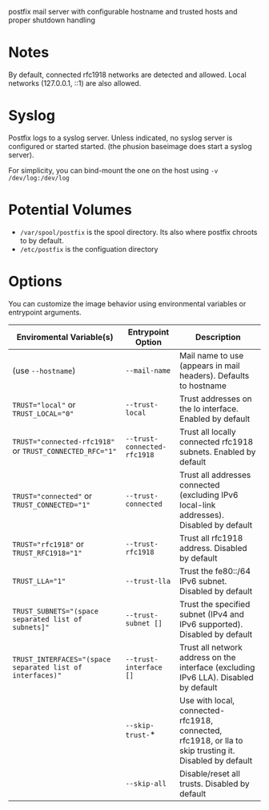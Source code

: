
postfix mail server with configurable hostname and trusted hosts and proper
shutdown handling

Notes
===

By default, connected rfc1918 networks are detected and allowed. Local networks 
(127.0.0.1, ::1) are also allowed.

Syslog
===

Postfix logs to a syslog server. Unless indicated, no syslog server is configured
or started started. (the phusion baseimage does start a syslog server).

For simplicity, you can bind-mount the one on the host using `-v /dev/log:/dev/log`

Potential Volumes
===

  * `/var/spool/postfix` is the spool directory. Its also where postfix chroots to by default.
  * `/etc/postfix` is the configuation directory
  
Options
===

You can customize the image behavior using environmental variables or entrypoint
arguments.

<table>
    <thead>
        <th>Enviromental Variable(s)</th>
        <th>Entrypoint Option</th>
        <th>Description</th>
    </thead>
    <tbody>
        <tr>
        	<td>(use <code>--hostname</code>)</td>
	        <td><code>--mail-name</code></td>
	        <td>Mail name to use (appears in mail headers). Defaults to hostname</td>
	    </tr>
        <tr>
        	<td><code>TRUST="local"</code> or <code>TRUST_LOCAL="0"</code></td>
	        <td><code>--trust-local</code></td>
	        <td>Trust addresses on the lo interface. Enabled by default</td>
	    </tr>
        <tr>
        	<td><code>TRUST="connected-rfc1918"</code> or <code>TRUST_CONNECTED_RFC="1"</code></td>
	        <td><code>--trust-connected-rfc1918</code></td>
	        <td>Trust all locally connected rfc1918 subnets. Enabled by default</td>
	    </tr>
        <tr>
        	<td><code>TRUST="connected"</code> or <code>TRUST_CONNECTED="1"</td>
	        <td><code>--trust-connected</code></td>
	        <td>Trust all addresses connected (excluding IPv6 local-link addresses). Disabled by default</td>
	    </tr>
        <tr>
        	<td><code>TRUST="rfc1918"</code> or <code>TRUST_RFC1918="1"</td>
	        <td><code>--trust-rfc1918</code></td>
	        <td>Trust all rfc1918 address. Disabled by default</td>
	    </tr>
        <tr>
        	<td><code>TRUST_LLA="1"</code></td>
	        <td><code>--trust-lla</code></td>
	        <td>Trust the fe80::/64 IPv6 subnet. Disabled by default</td>
	    </tr>
        <tr>
        	<td><code>TRUST_SUBNETS="(space separated list of subnets]"</code></td>
	        <td><code>--trust-subnet []</code></td>
	        <td>Trust the specified subnet (IPv4 and IPv6 supported). Disabled by default</td>
	    </tr>
        <tr>
        	<td><code>TRUST_INTERFACES="(space separated list of interfaces)"</code></td>
	        <td><code>--trust-interface []</code></td>
	        <td>Trust all network address on the interface (excluding IPv6 LLA). Disabled by default</td>
	    </tr>
        <tr>
        	<td></td>
	        <td><code>--skip-trust-</code>*</td>
	        <td>Use with local, connected-rfc1918, connected, rfc1918, or lla to skip trusting it. Disabled by default</td>
	    </tr>
        <tr>
        	<td></td>
	        <td><code>--skip-all</code></td>
	        <td>Disable/reset all trusts. Disabled by default</td>
	    </tr>
	</tbody>
</table>
